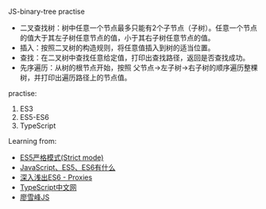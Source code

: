 JS-binary-tree practise


- 二叉查找树：树中任意一个节点最多只能有2个子节点（子树）。任意一个节点的值大于其左子树任意节点的值，小于其右子树任意节点的值。
- 插入：按照二叉树的构造规则，将任意值插入到树的适当位置。
- 查找：在二叉树中查找任意给定值，打印出查找路径，返回是否查找成功。
- 先序遍历：从树的根节点开始，按照 父节点->左子树->右子树的顺序遍历整棵树，并打印出遍历路径上的节点值。


practise:
1. ES3
2. ES5-ES6
3. TypeScript


Learning from:
- [ES5严格模式(Strict mode)](http://www.cnblogs.com/snandy/p/3428171.html)
- [JavaScript、ES5、ES6有什么](http://www.codesec.net/view/203109.html)
- [深入浅出ES6 - Proxies](http://www.infoq.com/cn/articles/es6-in-depth-proxies-and-reflect/)
- [TypeScript中文网](http://tslang.cn/docs/tutorial.html)
- [廖雪峰JS](http://www.liaoxuefeng.com/wiki/001434446689867b27157e896e74d51a89c25cc8b43bdb3000)
